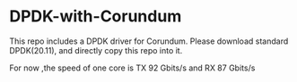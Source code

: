 # DPDK-with-Corundum
This repo includes a DPDK driver for Corundum.
Please download standard DPDK(20.11), and directly copy this repo into it.

For now ,the speed of one core is TX 92 Gbits/s and RX 87 Gbits/s



